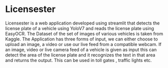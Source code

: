 # Licensester
Licensester is a web application developed using streamlit that detects the license plate of a vehicle using YoloV7 and reads the license plate using EasyOCR. The Dataset of the set of images of various vehicles is taken from Kaggle. The Application has three forms of input, we can either choose to upload an image, a video or use our live feed from a compatible webcam.
If an image, video or live camera feed of a vehicle is given as input this can detect the area of the license plate and it recognizes  the text in that area and returns the output. This can be used in toll gates , traffic lights etc.
